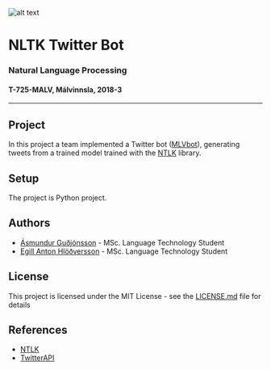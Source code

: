 ![alt text](https://www.ru.is/skin/basic9k/i/sitelogo.svg "Reykjavik University Logo")

# NLTK Twitter Bot
### Natural Language Processing
#### T-725-MALV, Málvinnsla, 2018-3

---
## Project
In this project a team implemented a Twitter bot ([MLVbot](https://twitter.com/MlVbot)), generating tweets from a trained 
model trained with the [NTLK](https://github.com/nltk/nltk) library.


## Setup
The project is Python project.


## Authors
  * [Ásmundur Guðjónsson](https://github.com/asmundur) - MSc. Language Technology Student
  * [Egill Anton Hlöðversson](https://github.com/egillanton) - MSc. Language Technology Student

## License
This project is licensed under the MIT License - see the [LICENSE.md](./doc/LICENSE.md) file for details

## References
 * [NTLK](https://github.com/nltk/nltk)
 * [TwitterAPI](https://github.com/geduldig/TwitterAPI)

